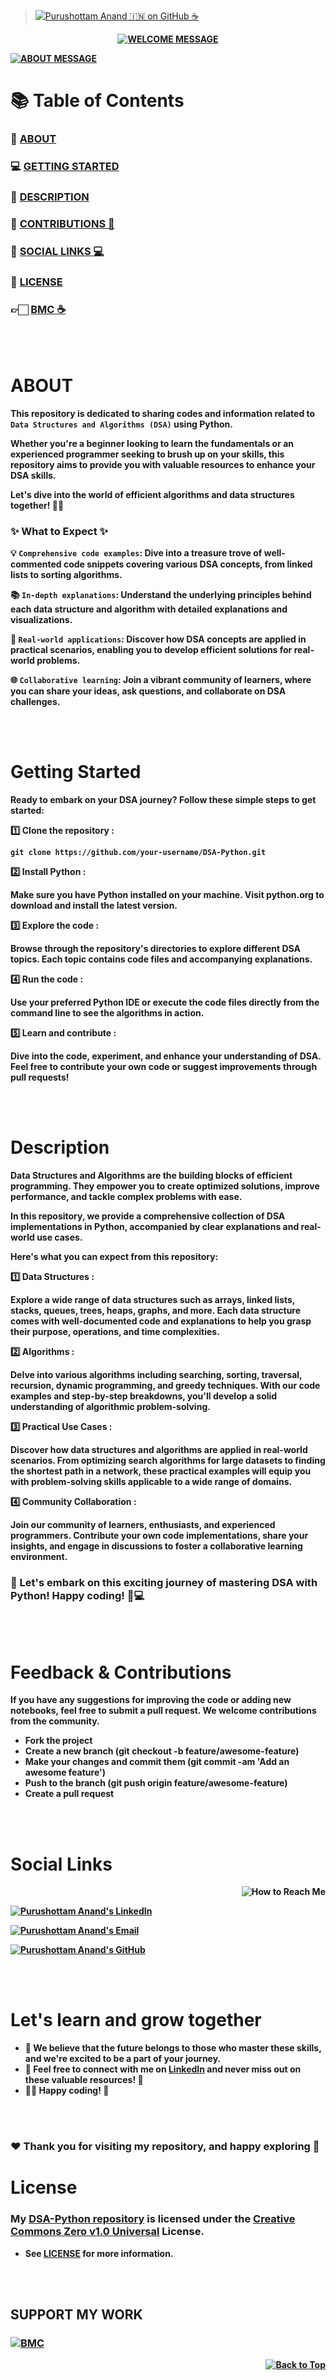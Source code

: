 > [![Purushottam Anand 🇮🇳 on GitHub ☕](https://github.com/creativepuru.png?size=100)](https://github.com/creativepuru "Purushottam Anand 🇮🇳 on GitHub ☕")

<b>

<div align="center"> 

[![WELCOME MESSAGE](https://readme-typing-svg.demolab.com?font=Calibri&size=28&duration=2000&pause=1000&multiline=true&width=750&height=80&lines=👋+WELCOME+TO+MY+DSA+PYTHON+🐍+REPOSITORY+📘)](https://github.com/creativepuru/DSA-Python)

</div>

[![ABOUT MESSAGE](https://readme-typing-svg.demolab.com?font=Calibri&size=28&duration=1000&pause=1000&multiline=true&width=1200&height=120&lines=📚+This+repository+contains+a+collection+of+codes+related+to+DSA+in+Python+🐍;✨+I+am+constantly+adding+new+contents.;💭+So+make+sure+to+check+back+often+🕙)](https://github.com/creativepuru)

# 📚 Table of Contents
### 🔰 [ABOUT](#about)
### 💻 [GETTING STARTED](#getting-started)
### 🔰 [DESCRIPTION](#description)
### 📣 [CONTRIBUTIONS 🤝](#feedback--contributions)
### 📲 [SOCIAL LINKS 💻](#social-links)
### 📖 [LICENSE](#license)
### 👉🏻 [BMC ☕](#support-my-work)

<br> </br>

# ABOUT
This repository is dedicated to sharing codes and information related to ``` Data Structures and Algorithms (DSA)``` using Python. 

Whether you're a beginner looking to learn the fundamentals or an experienced programmer seeking to brush up on your skills, this repository aims to provide you with valuable resources to enhance your DSA skills. 

Let's dive into the world of efficient algorithms and data structures together! 💪🚀

### ✨ What to Expect ✨

💡 ```Comprehensive code examples```: Dive into a treasure trove of well-commented code snippets covering various DSA concepts, from linked lists to sorting algorithms.

📚 ```In-depth explanations```: Understand the underlying principles behind each data structure and algorithm with detailed explanations and visualizations.

🌟 ```Real-world applications```: Discover how DSA concepts are applied in practical scenarios, enabling you to develop efficient solutions for real-world problems.

🌐 ```Collaborative learning```: Join a vibrant community of learners, where you can share your ideas, ask questions, and collaborate on DSA challenges.

<br> </br>

# Getting Started
Ready to embark on your DSA journey? Follow these simple steps to get started:

1️⃣ Clone the repository :
```
git clone https://github.com/your-username/DSA-Python.git
```

2️⃣ Install Python :

Make sure you have Python installed on your machine. Visit python.org to download and install the latest version.

3️⃣ Explore the code :

Browse through the repository's directories to explore different DSA topics. Each topic contains code files and accompanying explanations.

4️⃣ Run the code :

Use your preferred Python IDE or execute the code files directly from the command line to see the algorithms in action.

5️⃣ Learn and contribute :

Dive into the code, experiment, and enhance your understanding of DSA. Feel free to contribute your own code or suggest improvements through pull requests!

<br> </br>

# Description
Data Structures and Algorithms are the building blocks of efficient programming. They empower you to create optimized solutions, improve performance, and tackle complex problems with ease. 

In this repository, we provide a comprehensive collection of DSA implementations in Python, accompanied by clear explanations and real-world use cases.

Here's what you can expect from this repository:

1️⃣ Data Structures :

Explore a wide range of data structures such as arrays, linked lists, stacks, queues, trees, heaps, graphs, and more. Each data structure comes with well-documented code and explanations to help you grasp their purpose, operations, and time complexities.

2️⃣ Algorithms :

Delve into various algorithms including searching, sorting, traversal, recursion, dynamic programming, and greedy techniques. With our code examples and step-by-step breakdowns, you'll develop a solid understanding of algorithmic problem-solving.

3️⃣ Practical Use Cases :

Discover how data structures and algorithms are applied in real-world scenarios. From optimizing search algorithms for large datasets to finding the shortest path in a network, these practical examples will equip you with problem-solving skills applicable to a wide range of domains.

4️⃣ Community Collaboration :

Join our community of learners, enthusiasts, and experienced programmers. Contribute your own code implementations, share your insights, and engage in discussions to foster a collaborative learning environment.

### 🌟 Let's embark on this exciting journey of mastering DSA with Python! Happy coding! 🚀💻

<br> </br>

# Feedback & Contributions
If you have any suggestions for improving the code or adding new notebooks, feel free to submit a pull request. We welcome contributions from the community.

- Fork the project
- Create a new branch (git checkout -b feature/awesome-feature)
- Make your changes and commit them (git commit -am 'Add an awesome feature')
- Push to the branch (git push origin feature/awesome-feature)
- Create a pull request

<br> </br>

# Social Links

<p align="right">
<img src="https://readme-typing-svg.demolab.com?font=Calibri&size=28&duration=2000&pause=1000&multiline=true&width=600&height=40&lines=📲+How+to+reach+me+💻+" alt="How to Reach Me" /> </p>

[![Purushottam Anand's LinkedIn](https://img.shields.io/badge/-📲%20Connect%20on%20Linkedin-blue?style=for-the-badge&logo=linkedin)](https://openinapp.co/connect-on-linkedin-puru "Purushottam Anand's LinkedIn Profile")

[![Purushottam Anand's Email](https://img.shields.io/badge/Gmail-use%20Desktop%20/%20Laptop%20to%20open%20Gmail-blue?style=for-the-badge&logo=gmail)](https://openinapp.co/gmailpuru "Gmail - use Desktop / Laptop to open Gmail")

[![Purushottam Anand's GitHub](https://img.shields.io/badge/GitHub-❤️%20Sponsor%20me%20on%20GitHub-gr?style=for-the-badge&logo=github)](https://openinapp.co/githubpuru "Purushottam Anand's GitHub Page")

<br> </br>

# Let's learn and grow together
- 🤖 We believe that the future belongs to those who master these skills, and we're excited to be a part of your journey. 
- 💪 Feel free to connect with me on [LinkedIn](https://openinapp.co/linkedinpuru "Purushottam Anand on Linkedin") and never miss out on these valuable resources! 🚀
- 👨‍💻 Happy coding! 🎉

<br> </br>

### ❤️ Thank you for visiting my repository, and happy exploring 🤗

# License
### My [DSA-Python repository](https://github.com/creativepuru/DSA-Python) is licensed under the [Creative Commons Zero v1.0 Universal](https://github.com/creativepuru/DSA-Python/blob/main/LICENSE.txt) License. 
- See [LICENSE](https://github.com/creativepuru/DSA-Python/blob/main/LICENSE.txt) for more information.

<br> </br>

## SUPPORT MY WORK

### [![BMC](https://img.shields.io/badge/Buy%20Me%20a%20Coffee%20☕-%23FFDD00.svg?&style=for-the-badge&logo=buy-me-a-coffee&logoColor=black)](https://www.buymeacoffee.com/creativepuru)

<p align="right">
<a href="#top">
<img src="https://img.shields.io/static/v1?label&message=Back+to+Top&color=red&style=for-the-badge&logo" alt="Back to Top" /> </a> </p>

</b>
